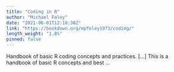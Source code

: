 ```yaml
---
title: "Coding in R"
author: "Michael Foley"
date: "2021-06-01T12:18:30Z"
link: "https://bookdown.org/mpfoley1973/coding/"
length_weight: "1.8%"
pinned: false
---
```


Handbook of basic R coding concepts and practices. [...] This is a handbook of basic R concepts and best ...
